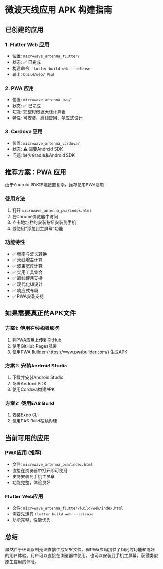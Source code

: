 # 微波天线应用 APK 构建指南

## 已创建的应用

### 1. Flutter Web 应用
- 位置: `microwave_antenna_flutter/`
- 状态: ✅ 已完成
- 构建命令: `flutter build web --release`
- 输出: `build/web/` 目录

### 2. PWA 应用
- 位置: `microwave_antenna_pwa/`
- 状态: ✅ 已完成
- 功能: 完整的微波天线计算器
- 特性: 可安装、离线使用、响应式设计

### 3. Cordova 应用
- 位置: `microwave_antenna_cordova/`
- 状态: ⚠️ 需要Android SDK
- 问题: 缺少Gradle和Android SDK

## 推荐方案：PWA 应用

由于Android SDK环境配置复杂，推荐使用PWA应用：

### 使用方法
1. 打开 `microwave_antenna_pwa/index.html`
2. 在Chrome浏览器中访问
3. 点击地址栏的安装按钮安装到手机
4. 或使用"添加到主屏幕"功能

### 功能特性
- ✅ 频率与波长转换
- ✅ 天线增益计算
- ✅ 波束宽度计算
- ✅ 实用工具集合
- ✅ 离线使用支持
- ✅ 现代化UI设计
- ✅ 响应式布局
- ✅ PWA安装支持

## 如果需要真正的APK文件

### 方案1: 使用在线构建服务
1. 将PWA应用上传到GitHub
2. 使用GitHub Pages部署
3. 使用PWA Builder (https://www.pwabuilder.com/) 生成APK

### 方案2: 安装Android Studio
1. 下载并安装Android Studio
2. 配置Android SDK
3. 使用Cordova构建APK

### 方案3: 使用EAS Build
1. 安装Expo CLI
2. 使用EAS Build在线构建

## 当前可用的应用

### PWA应用 (推荐)
- 文件: `microwave_antenna_pwa/index.html`
- 直接在浏览器中打开即可使用
- 支持安装到手机主屏幕
- 功能完整，体验良好

### Flutter Web应用
- 文件: `microwave_antenna_flutter/build/web/index.html`
- 需要先运行 `flutter build web --release`
- 功能完整，性能优秀

## 总结

虽然由于环境限制无法直接生成APK文件，但PWA应用提供了相同的功能和更好的用户体验。用户可以直接在浏览器中使用，也可以安装到手机主屏幕，获得类似原生应用的体验。

